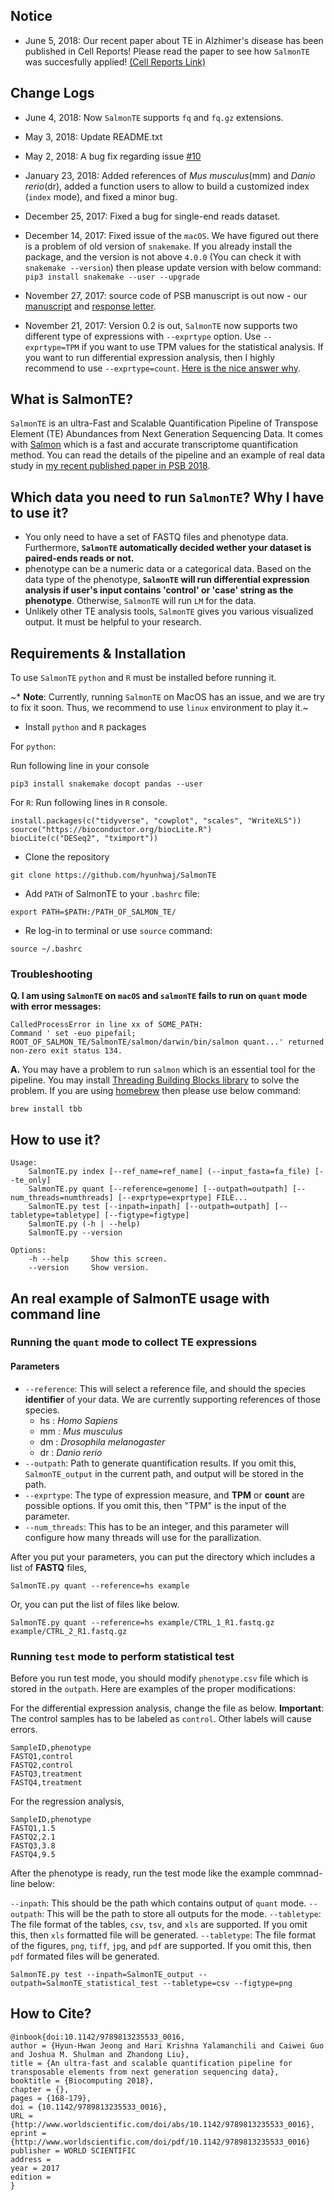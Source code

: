 ## Notice

* June 5, 2018: Our recent paper about TE in Alzhimer's disease has been published in Cell Reports! Please read the paper to see how `SalmonTE` was succesfully applied! [(Cell Reports Link)](https://www.cell.com/action/showAbstract?pii=S2211-1247(18)30722-8)

## Change Logs

* June 4, 2018: Now `SalmonTE` supports `fq` and `fq.gz` extensions.
* May 3, 2018: Update README.txt
* May 2, 2018: A bug fix regarding issue [#10](https://github.com/hyunhwaj/SalmonTE/issues/10)
* January 23, 2018: Added references of *Mus musculus*(mm) and *Danio rerio*(dr), added a function users to allow to build a customized index (`index` mode), and fixed a minor bug.

* December 25, 2017: Fixed a bug for single-end reads dataset.

* December 14, 2017: Fixed issue of the `macOS`. We have figured out there is a problem of old version of `snakemake`. If you already install the package, and the version is not above `4.0.0` (You can check it with `snakemake --version`) then please update version with below command:
`pip3 install snakemake --user --upgrade`

* November 27, 2017: source code of PSB manuscript is out now - our [manuscript](https://github.com/hyunhwaj/SalmonTE-manuscript/) and [response letter](https://github.com/hyunhwaj/SalmonTE-response).

* November 21, 2017: Version 0.2 is out, `SalmonTE` now supports two different type of expressions with `--exprtype` option. Use `--exprtype=TPM` if you want to use TPM values for the statistical analysis. If you want to run differential expression analysis, then I highly recommend to use `--exprtype=count`. [Here is the nice answer why](https://support.bioconductor.org/p/98820/).

## What is SalmonTE?
`SalmonTE` is an ultra-Fast and Scalable Quantification Pipeline of Transpose Element (TE) Abundances from Next Generation Sequencing Data. It comes with [Salmon](https://github.com/COMBINE-lab/salmon) which is a fast and accurate transcriptome quantification method. You can read the details of the pipeline and an example of real data study in [my recent published paper in PSB 2018](http://www.worldscientific.com/doi/10.1142/9789813235533_0016).

## Which data you need to run `SalmonTE`? Why I have to use it?
* You only need to have a set of FASTQ files and phenotype data. Furthermore, **`SalmonTE` automatically decided wether your dataset is paired-ends reads or not.** 
* phenotype can be a numeric data or a categorical data. Based on the data type of the phenotype, **`SalmonTE` will run differential expression analysis if user's input contains 'control' or 'case' string as the phenotype**. Otherwise, `SalmonTE` will run `LM` for the data.
* Unlikely other TE analysis tools, `SalmonTE` gives you various visualized output. It must be helpful to your research.

## Requirements & Installation
To use `SalmonTE` `python` and `R` must be installed before running it.

~* **Note**: Currently, running `SalmonTE` on MacOS has an issue, and we are try to fix it soon. Thus, we recommend to use `linux` environment to play it.~

* Install `python` and `R` packages

For `python`:

Run following line in your console
```
pip3 install snakemake docopt pandas --user
```

For `R`:
Run following lines in `R` console.

```
install.packages(c("tidyverse", "cowplot", "scales", "WriteXLS"))
source("https://bioconductor.org/biocLite.R")
biocLite(c("DESeq2", "tximport"))
```


* Clone the repository 

```
git clone https://github.com/hyunhwaj/SalmonTE
```

* Add `PATH` of SalmonTE to your `.bashrc` file:

```
export PATH=$PATH:/PATH_OF_SALMON_TE/
```

* Re log-in to terminal or use `source` command:

```
source ~/.bashrc
```

### Troubleshooting

**Q. I am using `SalmonTE` on `macOS` and `salmonTE` fails to run on `quant` mode with error messages:**

```
CalledProcessError in line xx of SOME_PATH:
Command ' set -euo pipefail;  ROOT_OF_SALMON_TE/SalmonTE/salmon/darwin/bin/salmon quant...' returned non-zero exit status 134.
```

**A.** You may have a problem to run `salmon` which is an essential tool for the pipeline. You may install [Threading Building Blocks library](https://www.threadingbuildingblocks.org/download) to solve the problem. If you are using [homebrew](https://brew.sh) then please use below command:

```
brew install tbb
```



## How to use it?

```
Usage:
    SalmonTE.py index [--ref_name=ref_name] (--input_fasta=fa_file) [--te_only]
    SalmonTE.py quant [--reference=genome] [--outpath=outpath] [--num_threads=numthreads] [--exprtype=exprtype] FILE...
    SalmonTE.py test [--inpath=inpath] [--outpath=outpath] [--tabletype=tabletype] [--figtype=figtype]
    SalmonTE.py (-h | --help)
    SalmonTE.py --version

Options:
    -h --help     Show this screen.
    --version     Show version.
```

## An real example of SalmonTE usage with command line 

### Running the `quant` mode to collect TE expressions

#### Parameters

* `--reference`: This will select a reference file, and should the species **identifier** of your data. We are currently supporting references of those species.
    * hs : *Homo Sapiens*
    * mm : *Mus musculus*
    * dm : *Drosophila melanogaster*
    * dr : *Danio rerio*
* `--outpath`: Path to generate quantification results. If you omit this, `SalmonTE_output` in the current path, and output will be stored in the path.
* `--exprtype`: The type of expression measure, and **TPM** or **count** are possible options. If you omit this, then "TPM" is the input of the parameter.
* `--num_threads`: This has to be an integer, and this parameter will configure how many threads will use for the parallization.

After you put your parameters, you can put the directory which includes a list of **FASTQ** files, 

```
SalmonTE.py quant --reference=hs example
```

Or, you can put the list of files like below.

```
SalmonTE.py quant --reference=hs example/CTRL_1_R1.fastq.gz example/CTRL_2_R1.fastq.gz          
```

### Running `test` mode to perform statistical test

Before you run test mode, you should modify `phenotype.csv` file which is stored in the `outpath`. Here are examples of the proper modifications:

For the differential expression analysis, change the file as below. 
**Important**: The control samples has to be labeled as `control`. Other labels will cause errors.

```
SampleID,phenotype
FASTQ1,control
FASTQ2,control
FASTQ3,treatment
FASTQ4,treatment
```

For the regression analysis, 

```
SampleID,phenotype
FASTQ1,1.5
FASTQ2,2.1
FASTQ3,3.8
FASTQ4,9.5
```

After the phenotype is ready, run the test mode like the example commnad-line below:

`--inpath`: This should be the path which contains output of `quant` mode. 
`--outpath`: This will be the path to store all outputs for the mode.
`--tabletype`: The file format of the tables, `csv`, `tsv`, and `xls` are supported. If you omit this, then `xls` formatted file will be generated.
`--tabletype`: The file format of the figures, `png`, `tiff`, `jpg`, and `pdf` are supported. If you omit this, then `pdf` formated files will be generated.

```
SalmonTE.py test --inpath=SalmonTE_output --outpath=SalmonTE_statistical_test --tabletype=csv --figtype=png
```

## How to Cite?

```
@inbook{doi:10.1142/9789813235533_0016,
author = {Hyun-Hwan Jeong and Hari Krishna Yalamanchili and Caiwei Guo and Joshua M. Shulman and Zhandong Liu},
title = {An ultra-fast and scalable quantification pipeline for transposable elements from next generation sequencing data},
booktitle = {Biocomputing 2018},
chapter = {},
pages = {168-179},
doi = {10.1142/9789813235533_0016},
URL = {http://www.worldscientific.com/doi/abs/10.1142/9789813235533_0016},
eprint = {http://www.worldscientific.com/doi/pdf/10.1142/9789813235533_0016}
publisher = WORLD SCIENTIFIC
address = 
year = 2017
edition = 
}
```
